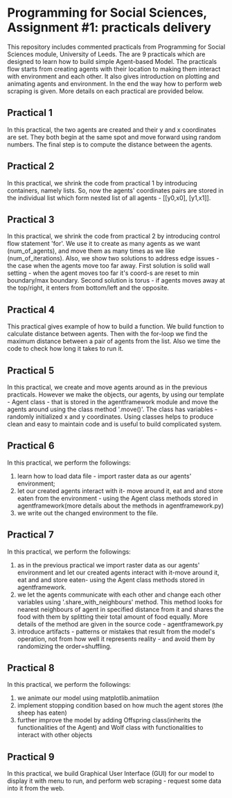 # Programming for Social Sciences, Assignment #1: practicals delivery
This repository includes commented practicals from Programming for Social Sciences module, University of Leeds. The are 9 practicals which are designed to learn how to build simple Agent-based Model. The practicals flow starts from creating agents with their location to making them interact with environment and each other. It also gives introduction on plotting and animating agents and environment. In the end the way how to perform web scraping is given. More details on each practical are provided below.

## Practical 1
In this practical, the two agents are created and their y and x coordinates are set. They both begin at the same spot and move forward using random numbers. The final step is to compute the distance  between the agents.

## Practical 2
In this practical, we shrink the code from practical 1 by introducing containers, namely lists. So, now the agents' coordinates pairs are stored in the individual list which form nested list of all agents - [[y0,x0], [y1,x1]].

## Practical 3
In this practical, we shrink the code from practical 2 by introducing control flow statement 'for'. We use it to create as many agents as we want (num_of_agents), and move them as many times as we like (num_of_iterations).  Also, we show two solutions to address edge issues - the case when the agents move too far away. First solution is solid wall setting - when the agent moves too far it's coord-s are reset to min boundary/max boundary. Second solution is torus - if agents moves away at the top/right,  it enters from bottom/left and the opposite.

## Practical 4
This practical gives example of how to build a function. We build function to calculate distance between agents. Then with the for-loop we find the maximum distance between a pair of agents from the list. Also we time the code to check how long it takes to run it.

## Practical 5
In this practical, we create and move agents around as in the previous practicals. However we make the objects, our agents, by using our template - Agent class - that is stored in the agentframework module and move the agents around using the class method '.move()'. The class has variables - randomly initialized x and y coordinates. Using classes helps to produce clean and easy to maintain code and is useful to build complicated system.

## Practical 6
In this practical, we perform the followings:
1) learn how to load data file - import raster data as our agents' environment;
2) let our created agents interact with it- move around it, eat and and store eaten from the environment - using the Agent class methods stored in agentframework(more details about the methods in agentframework.py)
3) we write out the changed environment to the file. 

## Practical 7
In this practical,  we perform the followings:
1) as in the previous practical we import raster data as our agents' environment and let our created agents interact with it-move around it, eat and and store eaten- using the Agent class methods stored in agentframework.
2) we let the agents communicate with each other and change each other variables using '.share_with_neighbours' method. This method looks for nearest neighbours of agent in specified distance from it and shares the food with them by splitting their total amount of food equally. More details of the method are given in the source code - agentframework.py
3) introduce artifacts - patterns or mistakes that result from the model's operation, not from how well it represents reality -  and avoid them by randomizing the order=shuffling.

## Practical 8
In this practical, we perform the followings:
1) we animate our model using matplotlib.animatiion
2) implement stopping condition based on how much the agent stores (the sheep has eaten)
2) further improve the model by adding Offspring class(inherits the functionalities of the Agent) and Wolf class with functionalities to interact with other objects

## Practical 9
In this practical, we build Graphical User Interface (GUI) for our model to display it with menu to run, and perform web scraping - request some data into it from the web.
